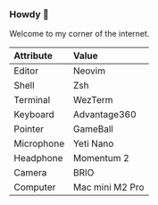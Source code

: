 ### Howdy :wave:

Welcome to my corner of the internet.

| Attribute  | Value           |
|:---        |:---             |
| Editor     | Neovim          |
| Shell      | Zsh             |
| Terminal   | WezTerm         |
| Keyboard   | Advantage360    |
| Pointer    | GameBall        |
| Microphone | Yeti Nano       |
| Headphone  | Momentum 2      |
| Camera     | BRIO            |
| Computer   | Mac mini M2 Pro |

<!--
**jcormir/jcormir** is a ✨ _special_ ✨ repository because its `README.md` (this file) appears on your GitHub profile.

Here are some ideas to get you started:

- 🔭 I’m currently working on ...
- 🌱 I’m currently learning ...
- 👯 I’m looking to collaborate on ...
- 🤔 I’m looking for help with ...
- 💬 Ask me about ...
- 😄 Pronouns: ...
- 📫 How to reach me: ...
- ⚡ Fun fact: ...
-->
